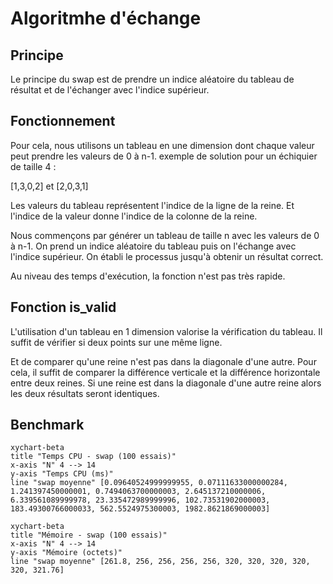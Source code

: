 # Algoritmhe d'échange

## Principe

Le principe du swap est de prendre un indice aléatoire du tableau de résultat et de l'échanger avec l'indice supérieur.

## Fonctionnement

Pour cela, nous utilisons un tableau en une dimension dont chaque valeur peut prendre les valeurs de 0 à n-1.
exemple de solution pour un échiquier de taille 4 :

  [1,3,0,2] et [2,0,3,1]

Les valeurs du tableau représentent l'indice de la ligne de la reine.
Et l'indice de la valeur donne l'indice de la colonne de la reine.

Nous commençons par générer un tableau de taille n avec les valeurs de 0 à n-1.
On prend un indice aléatoire du tableau puis on l'échange avec l'indice supérieur.
On établi le processus jusqu'à obtenir un résultat correct.

Au niveau des temps d'exécution, la fonction n'est pas très rapide.

## Fonction is_valid

L'utilisation d'un tableau en 1 dimension valorise la vérification du tableau.
Il suffit de vérifier si deux points sur une même ligne.

Et de comparer qu'une reine n'est pas dans la diagonale d'une autre.
Pour cela, il suffit de comparer la différence verticale et la différence horizontale entre deux reines.
Si une reine est dans la diagonale d'une autre reine alors les deux résultats seront identiques.

## Benchmark

```mermaid
xychart-beta
title "Temps CPU - swap (100 essais)"
x-axis "N" 4 --> 14
y-axis "Temps CPU (ms)"
line "swap moyenne" [0.09640524999999955, 0.07111633000000284, 1.241397450000001, 0.7494063700000003, 2.645137210000006, 6.339561089999978, 23.335472989999996, 102.73531902000003, 183.49300766000033, 562.5524975300003, 1982.8621869000003]
```

```mermaid
xychart-beta
title "Mémoire - swap (100 essais)"
x-axis "N" 4 --> 14
y-axis "Mémoire (octets)"
line "swap moyenne" [261.8, 256, 256, 256, 256, 320, 320, 320, 320, 320, 321.76]
```
